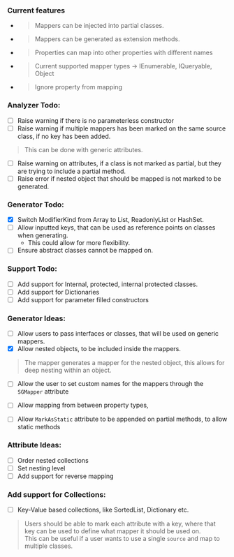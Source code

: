 ### Current features
- > Mappers can be injected into partial classes.
- > Mappers can be generated as extension methods.
- > Properties can map into other properties with different names
- > Current supported mapper types -> IEnumerable, IQueryable, Object
- > Ignore property from mapping

### Analyzer Todo:
- [ ] Raise warning if there is no parameterless constructor
- [ ] Raise warning if multiple mappers has been marked on the same source class, if no key has been added.
> This can be done with generic attributes.
- [ ] Raise warning on attributes, if a class is not marked as partial, but they are trying to include a partial method.
- [ ] Raise error if nested object that should be mapped is not marked to be generated.

### Generator Todo:
- [X] Switch ModifierKind from Array to List, ReadonlyList or HashSet.
- [ ] Allow inputted keys, that can be used as reference points on classes when generating.
  - This could allow for more flexibility.
- [ ] Ensure abstract classes cannot be mapped on.

### Support Todo:
- [ ] Add support for Internal, protected, internal protected classes.
- [ ] Add support for Dictionaries
- [ ] Add support for parameter filled constructors

### Generator Ideas:
- [ ] Allow users to pass interfaces or classes, that will be used on generic mappers.
- [x] Allow nested objects, to be included inside the mappers.
 > The mapper generates a mapper for the nested object, this allows for deep nesting within an object.
- [ ] Allow the user to set custom names for the mappers through the `SGMapper` attribute
- [ ] Allow mapping from between property types,
- [ ] Allow `MarkAsStatic` attribute to be appended on partial methods, to allow static methods


### Attribute Ideas:
- [ ] Order nested collections
- [ ] Set nesting level
- [ ] Add support for reverse mapping

### Add support for Collections:
- [ ] Key-Value based collections, like SortedList, Dictionary etc.

> Users should be able to mark each attribute with a key, where that key can be used to define what mapper it should be used on. </br >
> This can be useful if a user wants to use a single `source` and map to multiple classes.